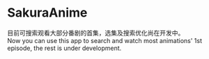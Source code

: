 # SakuraAnime
目前可搜索观看大部分番剧的首集，选集及搜索优化尚在开发中。
<br>Now you can use this app to search and watch most animations' 1st episode, the rest is under development.  <br/>

